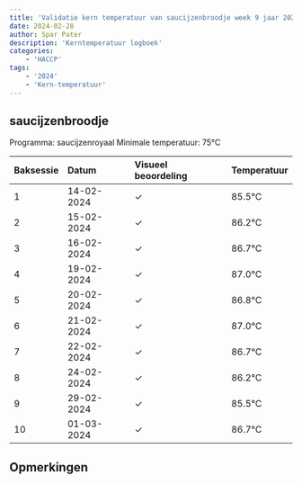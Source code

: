 ```yaml
---
title: 'Validatie kern temperatuur van saucijzenbroodje week 9 jaar 2024'
date: 2024-02-28
author: Spar Pater
description: 'Kerntemperatuur logboek'
categories:
    - 'HACCP'
tags:
    - '2024'
    - 'Kern-temperatuur'
---
```


## saucijzenbroodje

Programma: saucijzenroyaal
Minimale temperatuur: 75°C

| Baksessie | Datum | Visueel beoordeling | Temperatuur |
|:---|:---|:---|:---|
| 1 | 14-02-2024 | &check; | 85.5°C |
| 2 | 15-02-2024 | &check; | 86.2°C |
| 3 | 16-02-2024 | &check; | 86.7°C |
| 4 | 19-02-2024 | &check; | 87.0°C |
| 5 | 20-02-2024 | &check; | 86.8°C |
| 6 | 21-02-2024 | &check; | 87.0°C |
| 7 | 22-02-2024 | &check; | 86.7°C |
| 8 | 24-02-2024 | &check; | 86.2°C |
| 9 | 29-02-2024 | &check; | 85.5°C |
| 10 | 01-03-2024 | &check; | 86.7°C |

## Opmerkingen


